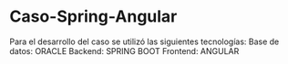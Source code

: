 # Caso-Spring-Angular
Para el desarrollo del caso se utilizó las siguientes tecnologías:
Base de datos: ORACLE
Backend: SPRING BOOT
Frontend: ANGULAR
